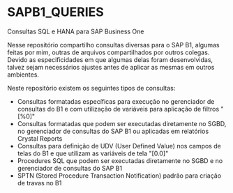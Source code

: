 # SAPB1_QUERIES
 Consultas SQL e HANA para SAP Business One

Nesse repositório compartilho consultas diversas para o SAP B1, algumas feitas por mim, outras de arquivos compartilhados por outros colegas. Devido as especificidades em que algumas delas foram desenvolvidas, talvez sejam necessários ajustes antes de aplicar as mesmas em outros ambientes.

Neste repositório existem os seguintes tipos de consultas:

- Consultas formatadas específicas para execução no gerenciador de consultas do B1 e com utilização de variáveis para aplicação de filtros "[%0]"
- Consultas formatadas que podem ser executadas diretamente no SGBD, no gerenciador de consultas do SAP B1 ou aplicadas em relatórios Crystal Reports
- Consultas para definição de UDV (User Defined Value) nos campos de telas do B1 e que utilizam as variáveis de tela "$[$0.0]"
- Procedures SQL que podem ser executadas diretamente no SGBD e no gerenciador de consultas do SAP B1
- SPTN (Stored Procedure Transaction Notification) padrão para criação de travas no B1
